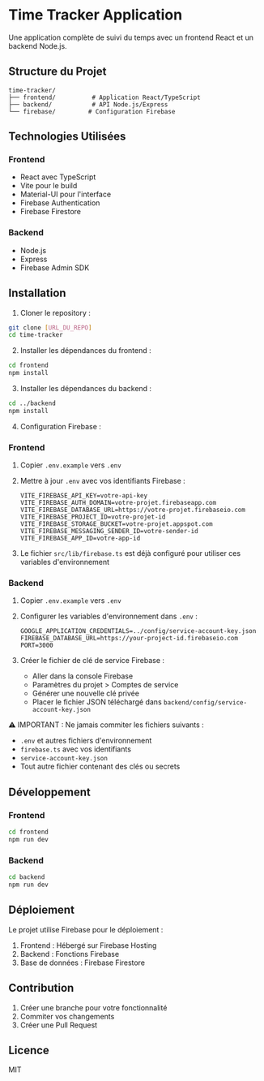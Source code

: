 # Time Tracker Application

Une application complète de suivi du temps avec un frontend React et un backend Node.js.

## Structure du Projet

```
time-tracker/
├── frontend/          # Application React/TypeScript
├── backend/           # API Node.js/Express
└── firebase/         # Configuration Firebase
```

## Technologies Utilisées

### Frontend
- React avec TypeScript
- Vite pour le build
- Material-UI pour l'interface
- Firebase Authentication
- Firebase Firestore

### Backend
- Node.js
- Express
- Firebase Admin SDK

## Installation

1. Cloner le repository :
```bash
git clone [URL_DU_REPO]
cd time-tracker
```

2. Installer les dépendances du frontend :
```bash
cd frontend
npm install
```

3. Installer les dépendances du backend :
```bash
cd ../backend
npm install
```

4. Configuration Firebase :

### Frontend
1. Copier `.env.example` vers `.env`
2. Mettre à jour `.env` avec vos identifiants Firebase :
   ```env
   VITE_FIREBASE_API_KEY=votre-api-key
   VITE_FIREBASE_AUTH_DOMAIN=votre-projet.firebaseapp.com
   VITE_FIREBASE_DATABASE_URL=https://votre-projet.firebaseio.com
   VITE_FIREBASE_PROJECT_ID=votre-projet-id
   VITE_FIREBASE_STORAGE_BUCKET=votre-projet.appspot.com
   VITE_FIREBASE_MESSAGING_SENDER_ID=votre-sender-id
   VITE_FIREBASE_APP_ID=votre-app-id
   ```

3. Le fichier `src/lib/firebase.ts` est déjà configuré pour utiliser ces variables d'environnement

### Backend
1. Copier `.env.example` vers `.env`
2. Configurer les variables d'environnement dans `.env` :
   ```env
   GOOGLE_APPLICATION_CREDENTIALS=../config/service-account-key.json
   FIREBASE_DATABASE_URL=https://your-project-id.firebaseio.com
   PORT=3000
   ```

3. Créer le fichier de clé de service Firebase :
   - Aller dans la console Firebase
   - Paramètres du projet > Comptes de service
   - Générer une nouvelle clé privée
   - Placer le fichier JSON téléchargé dans `backend/config/service-account-key.json`

⚠️ IMPORTANT : Ne jamais commiter les fichiers suivants :
- `.env` et autres fichiers d'environnement
- `firebase.ts` avec vos identifiants
- `service-account-key.json`
- Tout autre fichier contenant des clés ou secrets

## Développement

### Frontend
```bash
cd frontend
npm run dev
```

### Backend
```bash
cd backend
npm run dev
```

## Déploiement

Le projet utilise Firebase pour le déploiement :

1. Frontend : Hébergé sur Firebase Hosting
2. Backend : Fonctions Firebase
3. Base de données : Firebase Firestore

## Contribution

1. Créer une branche pour votre fonctionnalité
2. Commiter vos changements
3. Créer une Pull Request

## Licence

MIT

